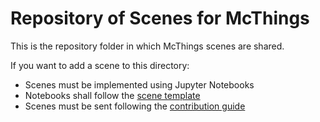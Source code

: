 # Repository of Scenes for  McThings

This is the repository folder in which McThings scenes are shared.

If you want to add a scene to this directory:

* Scenes must be implemented using Jupyter Notebooks
* Notebooks shall follow the [scene template](scene_template.ipynb)
* Scenes must be sent following the [contribution guide](../CONTRIBUTING.md)
